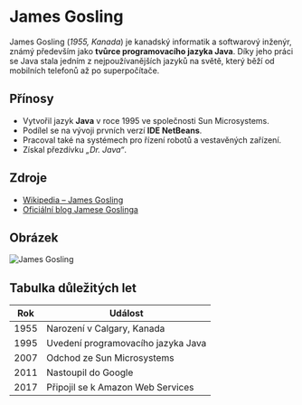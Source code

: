 # James Gosling

James Gosling (*1955, Kanada*) je kanadský informatik a softwarový inženýr, známý především jako **tvůrce programovacího jazyka Java**. Díky jeho práci se Java stala jedním z nejpoužívanějších jazyků na světě, který běží od mobilních telefonů až po superpočítače.

## Přínosy
- Vytvořil jazyk **Java** v roce 1995 ve společnosti Sun Microsystems.  
- Podílel se na vývoji prvních verzí **IDE NetBeans**.  
- Pracoval také na systémech pro řízení robotů a vestavěných zařízení.  
- Získal přezdívku *„Dr. Java“*.

## Zdroje
- [Wikipedia – James Gosling](https://cs.wikipedia.org/wiki/James_Gosling)  
- [Oficiální blog Jamese Goslinga](https://nighthacks.com/)

## Obrázek
![James Gosling](https://users.cs.cf.ac.uk/LiY296/CODE_%5BC21032435%5D/images/08.jpeg)

## Tabulka důležitých let
| Rok  | Událost |
|------|---------|
| 1955 | Narození v Calgary, Kanada |
| 1995 | Uvedení programovacího jazyka Java |
| 2007 | Odchod ze Sun Microsystems |
| 2011 | Nastoupil do Google |
| 2017 | Připojil se k Amazon Web Services |
